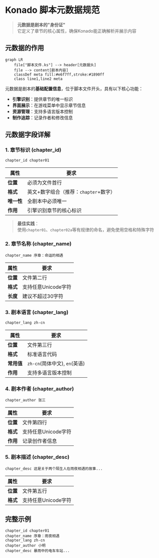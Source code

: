 # Konado 脚本元数据规范  
> **元数据是剧本的"身份证"**  
> 它定义了章节的核心属性，确保Konado能正确解析并展示内容

## 元数据的作用

```mermaid
graph LR
    file["脚本文件.ks"] --> header[元数据头]
    file --> content[剧本内容]
    classDef meta fill:#e6f7ff,stroke:#1890ff
    class line1,line2 meta
```

元数据是剧本的**基础配置信息**，位于脚本文件开头，具有以下核心功能：
- **引擎识别**：提供章节的唯一标识
- **界面展示**：在游戏菜单中显示章节信息
- **资源管理**：支持多语言版本控制
- **制作追踪**：记录作者和修改信息

## 元数据字段详解

### 1. 章节标识 (chapter_id)
```text
chapter_id chapter01
```
| 属性 | 要求 |
|------|------|
| **位置** | 必须为文件首行 |
| **格式** | 英文+数字组合（推荐：`chapter`+数字） |
| **唯一性** | 全剧本中必须唯一 |
| **作用** | 引擎识别章节的核心标识 |

> **最佳实践**：  
> 使用`chapter01`、`chapter02a`等有规律的命名，避免使用空格和特殊字符

### 2. 章节名称 (chapter_name)
```text
chapter_name 序章：命运的相遇
```
| 属性 | 要求 |
|------|------|
| **位置** | 文件第二行 |
| **格式** | 支持任意Unicode字符 |
| **长度** | 建议不超过30字符 |


### 3. 剧本语言 (chapter_lang)
```text
chapter_lang zh-cn
```
| 属性 | 要求 |
|------|------|
| **位置** | 文件第三行 |
| **格式** | 标准语言代码 |
| **常用值** | `zh-cn`(简体中文), `en`(英语) |
| **作用** | 支持多语言版本控制 |

### 4. 剧本作者 (chapter_author)
```text
chapter_author 张三
```
| 属性 | 要求 |
|------|------|
| **位置** | 文件第四行 |
| **格式** | 支持任意Unicode字符 |
| **作用** | 记录创作者信息 |

### 5. 剧本描述 (chapter_desc)
```text
chapter_desc 这是关于两个陌生人在雨夜相遇的故事...
```
| 属性 | 要求 |
|------|------|
| **位置** | 文件第五行 |
| **格式** | 支持任意Unicode字符 |


## 完整示例

```text
chapter_id chapter01
chapter_name 序章：雨夜相遇
chapter_lang zh-cn
chapter_author 小明
chapter_desc 暴雨中的电车车站...
```